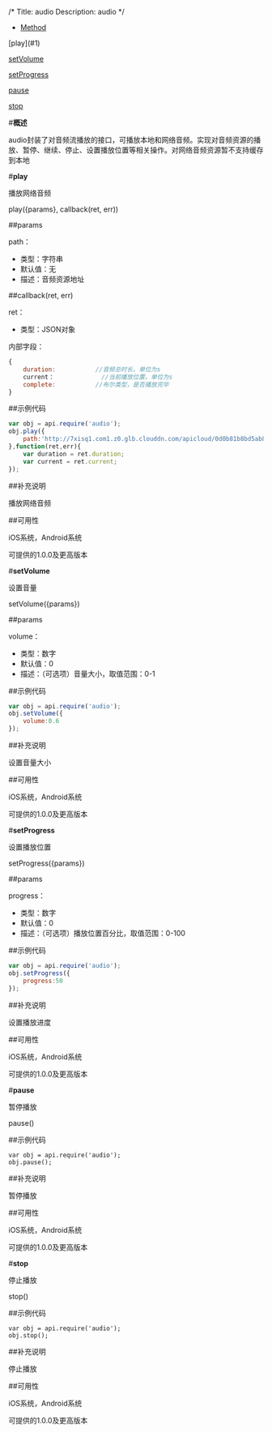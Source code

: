 /*
Title: audio
Description: audio
*/

<ul id="tab" class="clearfix">
	<li class="active"><a href="#method-content">Method</a></li>
</ul>
<div id="method-content">

<div class="outline">
[play](#1)

[setVolume](#2)

[setProgress](#3)

[pause](#4)

[stop](#5)
</div>

#**概述**

audio封装了对音频流播放的接口，可播放本地和网络音频。实现对音频资源的播放、暂停、继续、停止、设置播放位置等相关操作。对网络音频资源暂不支持缓存到本地

#**play**<div id="1"></div>

播放网络音频

play({params}, callback(ret, err))

##params

path：

- 类型：字符串
- 默认值：无
- 描述：音频资源地址

##callback(ret, err)

ret：

- 类型：JSON对象

内部字段：

```js
{
	duration:           //音频总时长，单位为s
	current：			 //当前播放位置，单位为s
	complete:			//布尔类型，是否播放完毕
}
```

##示例代码

```js
var obj = api.require('audio');
obj.play({
	path:'http://7xisq1.com1.z0.glb.clouddn.com/apicloud/0d0b81b8bd5ab81bda9ca54267eb9b98.mp3'
},function(ret,err){
	var duration = ret.duration;
	var current = ret.current;
});
```

##补充说明

播放网络音频

##可用性

iOS系统，Android系统

可提供的1.0.0及更高版本



#**setVolume**<div id="2"></div>

设置音量

setVolume({params})

##params

volume：

- 类型：数字
- 默认值：0
- 描述：（可选项）音量大小，取值范围：0-1

##示例代码

```js
var obj = api.require('audio');
obj.setVolume({
	volume:0.6
});
```

##补充说明

设置音量大小

##可用性

iOS系统，Android系统

可提供的1.0.0及更高版本



#**setProgress**<div id="3"></div>

设置播放位置

setProgress({params})

##params

progress：

- 类型：数字
- 默认值：0
- 描述：（可选项）播放位置百分比，取值范围：0-100

##示例代码

```js
var obj = api.require('audio');
obj.setProgress({
	progress:50
});
```

##补充说明

设置播放进度

##可用性

iOS系统，Android系统

可提供的1.0.0及更高版本



#**pause**<div id="4"></div>

暂停播放

pause()

##示例代码

	var obj = api.require('audio');
	obj.pause();

##补充说明

暂停播放

##可用性

iOS系统，Android系统

可提供的1.0.0及更高版本



#**stop**<div id="5"></div>

停止播放

stop()

##示例代码

	var obj = api.require('audio');
	obj.stop();

##补充说明

停止播放

##可用性

iOS系统，Android系统

可提供的1.0.0及更高版本


